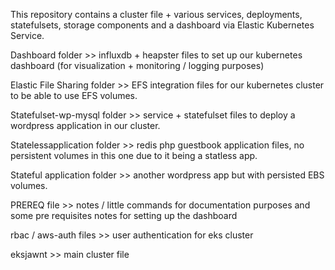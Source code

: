 This repository contains a cluster file + various services, deployments, statefulsets, storage components and a dashboard via Elastic Kubernetes Service.

Dashboard folder >> influxdb + heapster files to set up our kubernetes dashboard (for visualization + monitoring / logging purposes)

Elastic File Sharing folder >> EFS integration files for our kubernetes cluster to be able to use EFS volumes. 

Statefulset-wp-mysql folder >> service + statefulset files to deploy a wordpress application in our cluster.

Statelessapplication folder >> redis php guestbook application files, no persistent volumes in this one due to it being a statless app.

Stateful application folder >> another wordpress app but with persisted EBS volumes.

PREREQ file >> notes / little commands for documentation purposes and some pre requisites notes for setting up the dashboard

rbac / aws-auth files >> user authentication for eks cluster 

eksjawnt >> main cluster file 

